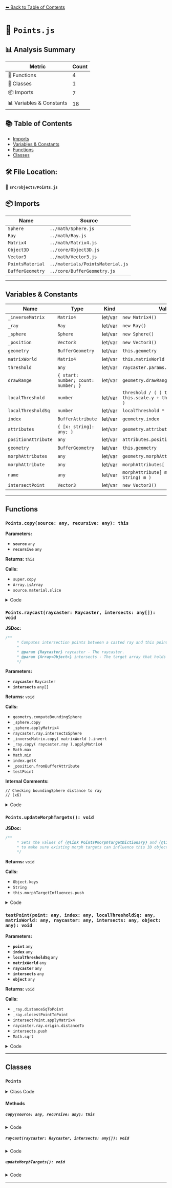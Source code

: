 [⬅️ Back to Table of Contents](../../index.md)

# 📄 `Points.js`

## 📊 Analysis Summary

| Metric | Count |
|--------|-------|
| 🔧 Functions | 4 |
| 🧱 Classes | 1 |
| 📦 Imports | 7 |
| 📊 Variables & Constants | 18 |

## 📚 Table of Contents

- [Imports](#imports)
- [Variables & Constants](#variables-constants)
- [Functions](#functions)
- [Classes](#classes)

## 🛠️ File Location:
📂 **`src/objects/Points.js`**

## 📦 Imports

| Name | Source |
|------|--------|
| `Sphere` | `../math/Sphere.js` |
| `Ray` | `../math/Ray.js` |
| `Matrix4` | `../math/Matrix4.js` |
| `Object3D` | `../core/Object3D.js` |
| `Vector3` | `../math/Vector3.js` |
| `PointsMaterial` | `../materials/PointsMaterial.js` |
| `BufferGeometry` | `../core/BufferGeometry.js` |


---

## Variables & Constants

| Name | Type | Kind | Value | Exported |
|------|------|------|-------|----------|
| `_inverseMatrix` | `Matrix4` | let/var | `new Matrix4()` | ✗ |
| `_ray` | `Ray` | let/var | `new Ray()` | ✗ |
| `_sphere` | `Sphere` | let/var | `new Sphere()` | ✗ |
| `_position` | `Vector3` | let/var | `new Vector3()` | ✗ |
| `geometry` | `BufferGeometry` | let/var | `this.geometry` | ✗ |
| `matrixWorld` | `Matrix4` | let/var | `this.matrixWorld` | ✗ |
| `threshold` | `any` | let/var | `raycaster.params.Points.threshold` | ✗ |
| `drawRange` | `{ start: number; count: number; }` | let/var | `geometry.drawRange` | ✗ |
| `localThreshold` | `number` | let/var | `threshold / ( ( this.scale.x + this.scale.y + this.scale.z ) / 3 )` | ✗ |
| `localThresholdSq` | `number` | let/var | `localThreshold * localThreshold` | ✗ |
| `index` | `BufferAttribute` | let/var | `geometry.index` | ✗ |
| `attributes` | `{ [x: string]: any; }` | let/var | `geometry.attributes` | ✗ |
| `positionAttribute` | `any` | let/var | `attributes.position` | ✗ |
| `geometry` | `BufferGeometry` | let/var | `this.geometry` | ✗ |
| `morphAttributes` | `any` | let/var | `geometry.morphAttributes` | ✗ |
| `morphAttribute` | `any` | let/var | `morphAttributes[ keys[ 0 ] ]` | ✗ |
| `name` | `any` | let/var | `morphAttribute[ m ].name \|\| String( m )` | ✗ |
| `intersectPoint` | `Vector3` | let/var | `new Vector3()` | ✗ |


---

## Functions

### `Points.copy(source: any, recursive: any): this`

**Parameters:**

- **`source`** `any`
- **`recursive`** `any`

**Returns:** `this`

**Calls:**

- `super.copy`
- `Array.isArray`
- `source.material.slice`

<details><summary>Code</summary>

```typescript
copy( source, recursive ) {

		super.copy( source, recursive );

		this.material = Array.isArray( source.material ) ? source.material.slice() : source.material;
		this.geometry = source.geometry;

		return this;

	}
```
</details>

### `Points.raycast(raycaster: Raycaster, intersects: any[]): void`

**JSDoc:**
```typescript
/**
	 * Computes intersection points between a casted ray and this point cloud.
	 *
	 * @param {Raycaster} raycaster - The raycaster.
	 * @param {Array<Object>} intersects - The target array that holds the intersection points.
	 */
```

**Parameters:**

- **`raycaster`** `Raycaster`
- **`intersects`** `any[]`

**Returns:** `void`

**Calls:**

- `geometry.computeBoundingSphere`
- `_sphere.copy`
- `_sphere.applyMatrix4`
- `raycaster.ray.intersectsSphere`
- `_inverseMatrix.copy( matrixWorld ).invert`
- `_ray.copy( raycaster.ray ).applyMatrix4`
- `Math.max`
- `Math.min`
- `index.getX`
- `_position.fromBufferAttribute`
- `testPoint`

**Internal Comments:**
```
// Checking boundingSphere distance to ray
// (x6)
```

<details><summary>Code</summary>

```typescript
raycast( raycaster, intersects ) {

		const geometry = this.geometry;
		const matrixWorld = this.matrixWorld;
		const threshold = raycaster.params.Points.threshold;
		const drawRange = geometry.drawRange;

		// Checking boundingSphere distance to ray

		if ( geometry.boundingSphere === null ) geometry.computeBoundingSphere();

		_sphere.copy( geometry.boundingSphere );
		_sphere.applyMatrix4( matrixWorld );
		_sphere.radius += threshold;

		if ( raycaster.ray.intersectsSphere( _sphere ) === false ) return;

		//

		_inverseMatrix.copy( matrixWorld ).invert();
		_ray.copy( raycaster.ray ).applyMatrix4( _inverseMatrix );

		const localThreshold = threshold / ( ( this.scale.x + this.scale.y + this.scale.z ) / 3 );
		const localThresholdSq = localThreshold * localThreshold;

		const index = geometry.index;
		const attributes = geometry.attributes;
		const positionAttribute = attributes.position;

		if ( index !== null ) {

			const start = Math.max( 0, drawRange.start );
			const end = Math.min( index.count, ( drawRange.start + drawRange.count ) );

			for ( let i = start, il = end; i < il; i ++ ) {

				const a = index.getX( i );

				_position.fromBufferAttribute( positionAttribute, a );

				testPoint( _position, a, localThresholdSq, matrixWorld, raycaster, intersects, this );

			}

		} else {

			const start = Math.max( 0, drawRange.start );
			const end = Math.min( positionAttribute.count, ( drawRange.start + drawRange.count ) );

			for ( let i = start, l = end; i < l; i ++ ) {

				_position.fromBufferAttribute( positionAttribute, i );

				testPoint( _position, i, localThresholdSq, matrixWorld, raycaster, intersects, this );

			}

		}

	}
```
</details>

### `Points.updateMorphTargets(): void`

**JSDoc:**
```typescript
/**
	 * Sets the values of {@link Points#morphTargetDictionary} and {@link Points#morphTargetInfluences}
	 * to make sure existing morph targets can influence this 3D object.
	 */
```

**Returns:** `void`

**Calls:**

- `Object.keys`
- `String`
- `this.morphTargetInfluences.push`

<details><summary>Code</summary>

```typescript
updateMorphTargets() {

		const geometry = this.geometry;

		const morphAttributes = geometry.morphAttributes;
		const keys = Object.keys( morphAttributes );

		if ( keys.length > 0 ) {

			const morphAttribute = morphAttributes[ keys[ 0 ] ];

			if ( morphAttribute !== undefined ) {

				this.morphTargetInfluences = [];
				this.morphTargetDictionary = {};

				for ( let m = 0, ml = morphAttribute.length; m < ml; m ++ ) {

					const name = morphAttribute[ m ].name || String( m );

					this.morphTargetInfluences.push( 0 );
					this.morphTargetDictionary[ name ] = m;

				}

			}

		}

	}
```
</details>

### `testPoint(point: any, index: any, localThresholdSq: any, matrixWorld: any, raycaster: any, intersects: any, object: any): void`

**Parameters:**

- **`point`** `any`
- **`index`** `any`
- **`localThresholdSq`** `any`
- **`matrixWorld`** `any`
- **`raycaster`** `any`
- **`intersects`** `any`
- **`object`** `any`

**Returns:** `void`

**Calls:**

- `_ray.distanceSqToPoint`
- `_ray.closestPointToPoint`
- `intersectPoint.applyMatrix4`
- `raycaster.ray.origin.distanceTo`
- `intersects.push`
- `Math.sqrt`

<details><summary>Code</summary>

```typescript
function testPoint( point, index, localThresholdSq, matrixWorld, raycaster, intersects, object ) {

	const rayPointDistanceSq = _ray.distanceSqToPoint( point );

	if ( rayPointDistanceSq < localThresholdSq ) {

		const intersectPoint = new Vector3();

		_ray.closestPointToPoint( point, intersectPoint );
		intersectPoint.applyMatrix4( matrixWorld );

		const distance = raycaster.ray.origin.distanceTo( intersectPoint );

		if ( distance < raycaster.near || distance > raycaster.far ) return;

		intersects.push( {

			distance: distance,
			distanceToRay: Math.sqrt( rayPointDistanceSq ),
			point: intersectPoint,
			index: index,
			face: null,
			faceIndex: null,
			barycoord: null,
			object: object

		} );

	}

}
```
</details>


---

## Classes

### `Points`

<details><summary>Class Code</summary>

```ts
class Points extends Object3D {

	/**
	 * Constructs a new point cloud.
	 *
	 * @param {BufferGeometry} [geometry] - The points geometry.
	 * @param {Material|Array<Material>} [material] - The points material.
	 */
	constructor( geometry = new BufferGeometry(), material = new PointsMaterial() ) {

		super();

		/**
		 * This flag can be used for type testing.
		 *
		 * @type {boolean}
		 * @readonly
		 * @default true
		 */
		this.isPoints = true;

		this.type = 'Points';

		/**
		 * The points geometry.
		 *
		 * @type {BufferGeometry}
		 */
		this.geometry = geometry;

		/**
		 * The line material.
		 *
		 * @type {Material|Array<Material>}
		 * @default PointsMaterial
		 */
		this.material = material;

		/**
		 * A dictionary representing the morph targets in the geometry. The key is the
		 * morph targets name, the value its attribute index. This member is `undefined`
		 * by default and only set when morph targets are detected in the geometry.
		 *
		 * @type {Object<String,number>|undefined}
		 * @default undefined
		 */
		this.morphTargetDictionary = undefined;

		/**
		 * An array of weights typically in the range `[0,1]` that specify how much of the morph
		 * is applied. This member is `undefined` by default and only set when morph targets are
		 * detected in the geometry.
		 *
		 * @type {Array<number>|undefined}
		 * @default undefined
		 */
		this.morphTargetInfluences = undefined;

		this.updateMorphTargets();

	}

	copy( source, recursive ) {

		super.copy( source, recursive );

		this.material = Array.isArray( source.material ) ? source.material.slice() : source.material;
		this.geometry = source.geometry;

		return this;

	}

	/**
	 * Computes intersection points between a casted ray and this point cloud.
	 *
	 * @param {Raycaster} raycaster - The raycaster.
	 * @param {Array<Object>} intersects - The target array that holds the intersection points.
	 */
	raycast( raycaster, intersects ) {

		const geometry = this.geometry;
		const matrixWorld = this.matrixWorld;
		const threshold = raycaster.params.Points.threshold;
		const drawRange = geometry.drawRange;

		// Checking boundingSphere distance to ray

		if ( geometry.boundingSphere === null ) geometry.computeBoundingSphere();

		_sphere.copy( geometry.boundingSphere );
		_sphere.applyMatrix4( matrixWorld );
		_sphere.radius += threshold;

		if ( raycaster.ray.intersectsSphere( _sphere ) === false ) return;

		//

		_inverseMatrix.copy( matrixWorld ).invert();
		_ray.copy( raycaster.ray ).applyMatrix4( _inverseMatrix );

		const localThreshold = threshold / ( ( this.scale.x + this.scale.y + this.scale.z ) / 3 );
		const localThresholdSq = localThreshold * localThreshold;

		const index = geometry.index;
		const attributes = geometry.attributes;
		const positionAttribute = attributes.position;

		if ( index !== null ) {

			const start = Math.max( 0, drawRange.start );
			const end = Math.min( index.count, ( drawRange.start + drawRange.count ) );

			for ( let i = start, il = end; i < il; i ++ ) {

				const a = index.getX( i );

				_position.fromBufferAttribute( positionAttribute, a );

				testPoint( _position, a, localThresholdSq, matrixWorld, raycaster, intersects, this );

			}

		} else {

			const start = Math.max( 0, drawRange.start );
			const end = Math.min( positionAttribute.count, ( drawRange.start + drawRange.count ) );

			for ( let i = start, l = end; i < l; i ++ ) {

				_position.fromBufferAttribute( positionAttribute, i );

				testPoint( _position, i, localThresholdSq, matrixWorld, raycaster, intersects, this );

			}

		}

	}

	/**
	 * Sets the values of {@link Points#morphTargetDictionary} and {@link Points#morphTargetInfluences}
	 * to make sure existing morph targets can influence this 3D object.
	 */
	updateMorphTargets() {

		const geometry = this.geometry;

		const morphAttributes = geometry.morphAttributes;
		const keys = Object.keys( morphAttributes );

		if ( keys.length > 0 ) {

			const morphAttribute = morphAttributes[ keys[ 0 ] ];

			if ( morphAttribute !== undefined ) {

				this.morphTargetInfluences = [];
				this.morphTargetDictionary = {};

				for ( let m = 0, ml = morphAttribute.length; m < ml; m ++ ) {

					const name = morphAttribute[ m ].name || String( m );

					this.morphTargetInfluences.push( 0 );
					this.morphTargetDictionary[ name ] = m;

				}

			}

		}

	}

}
```
</details>

#### Methods

##### `copy(source: any, recursive: any): this`

<details><summary>Code</summary>

```ts
copy( source, recursive ) {

		super.copy( source, recursive );

		this.material = Array.isArray( source.material ) ? source.material.slice() : source.material;
		this.geometry = source.geometry;

		return this;

	}
```
</details>

##### `raycast(raycaster: Raycaster, intersects: any[]): void`

<details><summary>Code</summary>

```ts
raycast( raycaster, intersects ) {

		const geometry = this.geometry;
		const matrixWorld = this.matrixWorld;
		const threshold = raycaster.params.Points.threshold;
		const drawRange = geometry.drawRange;

		// Checking boundingSphere distance to ray

		if ( geometry.boundingSphere === null ) geometry.computeBoundingSphere();

		_sphere.copy( geometry.boundingSphere );
		_sphere.applyMatrix4( matrixWorld );
		_sphere.radius += threshold;

		if ( raycaster.ray.intersectsSphere( _sphere ) === false ) return;

		//

		_inverseMatrix.copy( matrixWorld ).invert();
		_ray.copy( raycaster.ray ).applyMatrix4( _inverseMatrix );

		const localThreshold = threshold / ( ( this.scale.x + this.scale.y + this.scale.z ) / 3 );
		const localThresholdSq = localThreshold * localThreshold;

		const index = geometry.index;
		const attributes = geometry.attributes;
		const positionAttribute = attributes.position;

		if ( index !== null ) {

			const start = Math.max( 0, drawRange.start );
			const end = Math.min( index.count, ( drawRange.start + drawRange.count ) );

			for ( let i = start, il = end; i < il; i ++ ) {

				const a = index.getX( i );

				_position.fromBufferAttribute( positionAttribute, a );

				testPoint( _position, a, localThresholdSq, matrixWorld, raycaster, intersects, this );

			}

		} else {

			const start = Math.max( 0, drawRange.start );
			const end = Math.min( positionAttribute.count, ( drawRange.start + drawRange.count ) );

			for ( let i = start, l = end; i < l; i ++ ) {

				_position.fromBufferAttribute( positionAttribute, i );

				testPoint( _position, i, localThresholdSq, matrixWorld, raycaster, intersects, this );

			}

		}

	}
```
</details>

##### `updateMorphTargets(): void`

<details><summary>Code</summary>

```ts
updateMorphTargets() {

		const geometry = this.geometry;

		const morphAttributes = geometry.morphAttributes;
		const keys = Object.keys( morphAttributes );

		if ( keys.length > 0 ) {

			const morphAttribute = morphAttributes[ keys[ 0 ] ];

			if ( morphAttribute !== undefined ) {

				this.morphTargetInfluences = [];
				this.morphTargetDictionary = {};

				for ( let m = 0, ml = morphAttribute.length; m < ml; m ++ ) {

					const name = morphAttribute[ m ].name || String( m );

					this.morphTargetInfluences.push( 0 );
					this.morphTargetDictionary[ name ] = m;

				}

			}

		}

	}
```
</details>


---